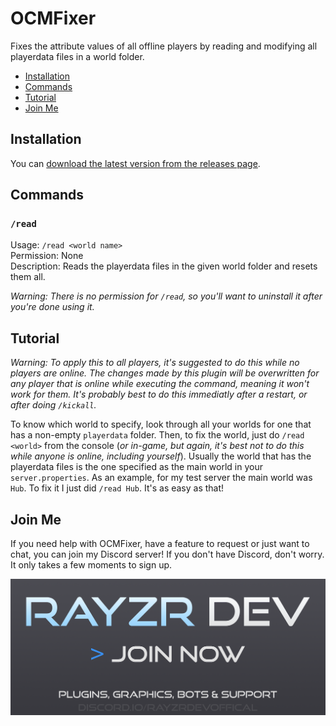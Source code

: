 # OCMFixer
Fixes the attribute values of all offline players by reading and modifying all playerdata files in a world folder.

- [Installation](#installation)
- [Commands](#commands)
- [Tutorial](#tutorial)
- [Join Me](#join-me)

## Installation 
You can [download the latest version from the releases page](https://www.github.com/Rayzr522/OCMFixer/releases).

## Commands
### `/read`
Usage: `/read <world name>`  
Permission: None  
Description: Reads the playerdata files in the given world folder and resets them all.

_Warning: There is no permission for `/read`, so you'll want to uninstall it after you're done using it._

## Tutorial
_Warning: To apply this to all players, it's suggested to do this while no players are online. The changes made by this plugin will be overwritten for any player that is online while executing the command, meaning it won't work for them. It's probably best to do this immediatly after a restart, or after doing `/kickall`._

To know which world to specify, look through all your worlds for one that has a non-empty `playerdata` folder. Then, to fix the world, just do `/read <world>` from the console (_or in-game, but again, it's best not to do this while anyone is online, including yourself_). Usually the world that has the playerdata files is the one specified as the main world in your `server.properties`. As an example, for my test server the main world was `Hub`. To fix it I just did `/read Hub`. It's as easy as that!

## Join Me
If you need help with OCMFixer, have a feature to request or just want to chat, you can join my Discord server! If you don't have Discord, don't worry. It only takes a few moments to sign up.

[![Discord Badge](https://github.com/Rayzr522/ProjectResources/raw/master/RayzrDev/badge-small.png)](https://discord.io/rayzrdevofficial)
